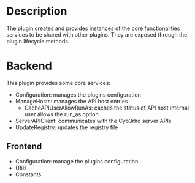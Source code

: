 # Description

The plugin creates and provides instances of the core functionalities services to be shared with other plugins. They are exposed
through the plugin lifecycle methods.

# Backend

This plugin provides some core services:

- Configuration: manages the plugins configuration
- ManageHosts: manages the API host entries
  - CacheAPIUserAllowRunAs: caches the status of API host internal user allows the run_as option
- ServerAPIClient: communicates with the Cyb3rhq server APIs
- UpdateRegistry: updates the registry file

## Frontend

- Configuration: manage the plugins configuration
- Utils
- Constants
